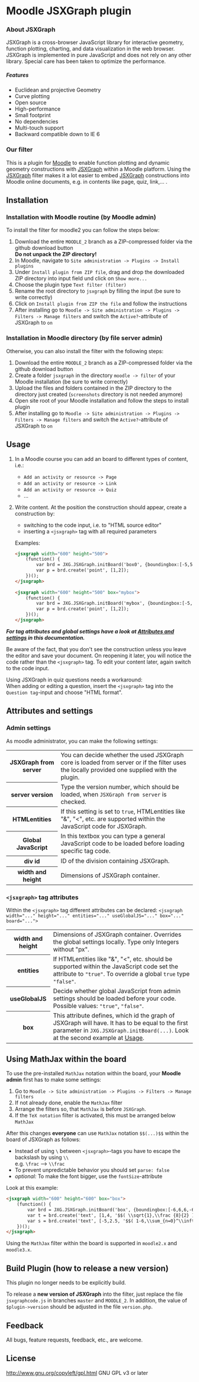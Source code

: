 # Moodle JSXGraph plugin

### About JSXGraph

JSXGraph is a cross-browser JavaScript library for interactive geometry, function plotting, charting, and data visualization in the web browser.
JSXGraph is implemented in pure JavaScript and does not rely on any other library. Special care has been taken to optimize the performance.

##### Features
- Euclidean and projective Geometry
- Curve plotting
- Open source
- High-performance
- Small footprint
- No dependencies
- Multi-touch support
- Backward compatible down to IE 6

### Our filter

This is a plugin for [Moodle](http://moodle.org) to enable function plotting and dynamic geometry constructions with [JSXGraph](http://jsxgraph.org) within a Moodle platform.
Using the [JSXGraph](http://jsxgraph.org) filter makes it a lot easier to embed [JSXGraph](http://jsxgraph.org) constructions into Moodle online documents, e.g. in contents like page, quiz, link,... .

## Installation
### Installation with Moodle routine (by Moodle admin)

To install the filter for moodle2 you can follow the steps below:

1. Download the entire `MOODLE_2` branch as a ZIP-compressed folder via the github download button<br>
   **Do not unpack the ZIP directory!**
2. In Moodle, navigate to `Site administration -> Plugins -> Install plugins`
3. Under `Install plugin from ZIP file`, drag and drop the downloaded ZIP directory into input field und click on `Show more...`
4. Choose the plugin type `Text filter (filter)`
5. Rename the root directory to `jsxgraph` by filling the input (be sure to write correctly)
6. Click on `Install plugin from ZIP the file` and follow the instructions
7. After installing go to `Moodle -> Site administration -> Plugins -> Filters -> Manage filters` and switch the `Active?`-attribute of JSXGraph to `on`

### Installation in Moodle directory (by file server admin)

Otherwise, you can also install the filter with the following steps:

1. Download the entire `MOODLE_2` branch as a ZIP-compressed folder via the github download button
2. Create a folder `jsxgraph` in the directory `moodle -> filter` of your Moodle installation (be sure to write correctly)
3. Upload the files and folders contained in the ZIP directory to the directory just created (`screenshots` directory is not needed anymore) 
4. Open site root of your Moodle installation and follow the steps to install plugin 
5. After installing go to `Moodle -> Site administration -> Plugins -> Filters -> Manage filters` and switch the `Active?`-attribute of JSXGraph to `on`

## Usage

1. In a Moodle course you can add an board to different types of content, i.e.:
   - `Add an activity or resource -> Page`
   - `Add an activity or resource -> Link`
   - `Add an activity or resource -> Quiz`
   - ...
2. Write content. At the position the construction should appear, create a construction by:
	* switching to the code input, i.e. to "HTML source editor"
	* inserting a `<jsxgraph>` tag with all required parameters
   
   Examples: 

   ```html
   <jsxgraph width="600" height="500">
       (function() {
           var brd = JXG.JSXGraph.initBoard('box0', {boundingbox:[-5,5,5,-5], axis:true});
           var p = brd.create('point', [1,2]);
       })();
   </jsxgraph>
    
   <jsxgraph width="600" height="500" box="mybox">
       (function() {
           var brd = JXG.JSXGraph.initBoard('mybox', {boundingbox:[-5,5,5,-5], axis:true});
           var p = brd.create('point', [1,2]);
       })();
   </jsxgraph>
   ```
   
***For tag attributes and global settings have a look at [Attributes and settings](#attributes-and-settings) in this documentation.*** 
 
Be aware of the fact, that you don't see the construction unless you leave the editor and save your document.
On reopening it later, you will notice the code rather than the `<jsxgraph>` tag. To edit your content later, again switch to the code input. 

Using JSXGraph in quiz questions needs a workaround: <br>
When adding or editing a question, insert the `<jsxgraph>` tag into the `Question tag`-input and choose "HTML format".

## Attributes and settings
### Admin settings

As moodle administrator, you can make the following settings:
<table>
    <tr>
        <th>JSXGraph from server</th>
        <td>You can decide whether the used JSXGraph core is loaded from server or if the filter uses the locally provided one supplied with the plugin.</td>
    </tr>
    <tr>
        <th>server version</th>
        <td>Type the version number, which should be loaded, when <code>JSXGraph from server</code> is checked.</td>
    </tr>
    <tr>
        <th>HTMLentities</th>
        <td>If this setting is set to <code>true</code>, HTMLentities like "&", "<", etc. are supported within the JavaScript code for JSXGraph.</td>
    </tr>
    <tr>
        <th>Global JavaScript</th>
        <td>In this textbox you can type a general JavaScript code to be loaded before loading specific tag code.</td>
    </tr>
    <tr>
        <th>div id</th>
        <td>ID of the division containing JSXGraph.</td>
    </tr>
    <tr>
        <th>width and height</th>
        <td>Dimensions of JSXGraph container.</td>
    </tr>
</table>

### `<jsxgraph>` tag attributes

Within the `<jsxgraph>` tag different attributes can be declared: `<jsxgraph width="..." height="..." entities="..." useGlobalJS="..." box="..." board="...">` 
<table>
    <tr>
        <th>width and height</th>
        <td>Dimensions of JSXGraph container. Overrides the global settings locally. Type only Integers without "px".</td>
    </tr>
    <tr>
        <th>entities</th>
        <td>If HTMLentities like "&", "<", etc. should be supported within the JavaScript code set the attribute to <code>"true"</code>. To override a global <code>true</code> type <code>"false"</code>.</td>
    </tr>
    <tr>
        <th>useGlobalJS</th>
        <td>Decide whether global JavaScript from admin settings should be loaded before your code. Possible values: <code>"true"</code>, <code>"false"</code>.</td>
    </tr>
    <tr>
        <th>box</th>
        <td>This attribute defines, which id the graph of JSXGraph will have. It has to be equal to the first parameter in <code>JXG.JSXGraph.initBoard(...)</code>. Look at the second example at <a href="#usage">Usage</a>.</td>
    </tr>
</table>

## Using MathJax within the board

To use the pre-installed `MathJax` notation within the board, your **Moodle admin** first has to make some settings:

1. Go to `Moodle -> Site administration -> Plugins -> Filters -> Manage filters`
2. If not already done, enable the `MathJax` filter
3. Arrange the filters so, that `MathJax` is before `JSXGraph`.
4. If the `TeX notation` filter is activated, this must be arranged below `MathJax`

After this changes **everyone** can use `MathJax` notation `$$(...)$$` within the board of JSXGraph as follows:

- Instead of using ` \ ` between `<jsxgraph>`-tags you have to escape the backslash by using ` \\ ` <br>
  e.g. `\frac` --> `\\frac`
- To prevent unpredictable behavior you should set `parse: false`
- *optional:* To make the font bigger, use the `fontSize`-attribute

Look at this example:

```html
<jsxgraph width="600" height="600" box="box">
    (function() {
        var brd = JXG.JSXGraph.initBoard('box', {boundingbox:[-6,6,6,-6], axis:true});
        var t = brd.create('text', [1,4, '$$( \\sqrt{1},\\frac {8}{2} )$$'],{parse: false, fixed: true, fontSize: 20});
        var s = brd.create('text', [-5,2.5, '$$( 1-6,\\sum_{n=0}^\\infty (3/5)^n )$$'], {parse: false});
    })();
</jsxgraph>
```

Using the `MathJax` filter within the board is supported in `moodle2.x` and `moodle3.x`. 

## Build Plugin (how to release a new version)

This plugin no longer needs to be explicitly build.

To release a **new version of JSXGraph** into the filter, just replace the file `jsxgraphcode.js` in branches `master` and `MOODLE_2`.
In addition, the value of `$plugin->version` should be adjusted in the file `version.php`.

## Feedback

All bugs, feature requests, feedback, etc., are welcome.

## License

http://www.gnu.org/copyleft/gpl.html GNU GPL v3 or later


